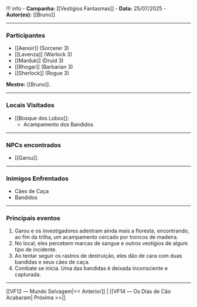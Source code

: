 !!! info
	- **Campanha:** [[Vestígios Fantasmas]]
	- **Data:** 25/07/2025
	- **Autor(es):** [[Bruno]]

---

### Participantes

- [[Aenoir]] (Sorcerer 3)
- [[Lavenza]] (Warlock 3)
- [[Marduk]] (Druid 3)
- [[Rhogar]] (Barbarian 3)
- [[Sherlock]] (Rogue 3)

**Mestre:** [[Bruno]].

---  

### Locais Visitados

- [[Bosque dos Lobos]]:
	- Acampamento dos Bandidos

---

### NPCs encontrados

- [[Garou]].

---

### Inimigos Enfrentados

- Cães de Caça
- Bandidos

---

### Principais eventos

1. Garou e os investigadores adentram ainda mais a floresta, encontrando, ao fim da trilha, um acampamento cercado por troncos de madeira.
2. No local, eles percebem marcas de sangue e outros vestígios de algum tipo de incidente.
3. Ao tentar seguir os rastros de destruição, eles dão de cara com duas bandidas e seus cães de caça.
4. Combate se inicia. Uma das bandidas é deixada inconsciente e capturada.

---

[[VF12 ― Mundo Selvagem|<< Anterior]] | [[VF14 ― Os Dias de Cão Acabaram| Próxima >>]]